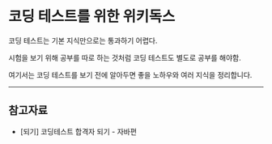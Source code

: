 # 코딩 테스트를 위한 위키독스
코딩 테스트는 기본 지식만으로는 통과하기 어렵다. &nbsp;

시험을 보기 위해 공부를 따로 하는 것처럼 코딩 테스트도 별도로 공부를 해야함.


여기서는 코딩 테스트를 보기 전에 알아두면 좋을 노하우와 여러 지식을 정리합니다.

---

## 참고자료

- [되기] 코딩테스트 합격자 되기 - 자바편
